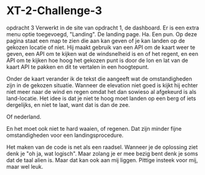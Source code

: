 # XT-2-Challenge-3
opdracht 3
Verwerkt in de site van opdracht 1, de dashboard. Er is een extra menu optie toegevoegd, "Landing". De landing page. Ha. Een pun.
Op deze pagina staat een map te zien die aan kan geven of je kan landen op de gekozen locatie of niet. Hij maakt gebruik van een API 
om de kaart weer te geven, een API om te kijken wat de windsnelheid is en of het regent, en een API om te kijken hoe hoog het gekozen 
punt is door de lon en lat van de kaart API te pakken en dit te vertalen in een hoogtepunt.

Onder de kaart verander ik de tekst die aangeeft wat de omstandigheden zijn in de gekozen situatie. Wanneer de elevation niet goed is
kijkt hij echter niet meer naar de wind en regen omdat het dan sowieso al afgekeurd is als land-locatie. Het idee is dat je niet te
hoog moet landen op een berg of iets dergelijks, en niet te laat, want dat is dan de zee. 

Of nederland.

En het moet ook niet te hard waaien, of regenen. Dat zijn minder fijne omstandigheden voor een landingsprocedure. 

Het maken van de code is net als een raadsel. Wanneer je de oplossing ziet denk je "oh ja, wat logisch". Maar zolang je er mee bezig bent
denk je soms dat de taal alien is. Maar dat kan ook aan mij liggen. Pittige insteek voor mij, maar wel leuk.
